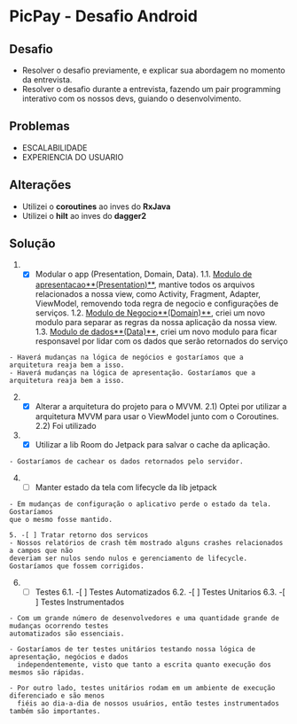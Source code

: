 # PicPay - Desafio Android

## Desafio

- Resolver o desafio previamente, e explicar sua abordagem no momento da entrevista.
- Resolver o desafio durante a entrevista, fazendo um pair programming interativo com os nossos 
devs, guiando o desenvolvimento.

## Problemas

- ESCALABILIDADE
- EXPERIENCIA DO USUARIO

## Alterações

- Utilizei o **coroutines** ao inves do **RxJava**
- Utilizei o **hilt** ao inves do **dagger2**

## Solução

1. -[x] Modular o app (Presentation, Domain, Data).
1.1. [Modulo de apresentacao**(Presentation)**](https://github.com/bruunoh/desafio-android/tree/dev/app), mantive todos os arquivos relacionados a nossa 
    view, como Activity, Fragment, Adapter, ViewModel, removendo toda regra de negocio 
    e configurações de serviços.
1.2. [Modulo de Negocio**(Domain)**](https://github.com/bruunoh/desafio-android/tree/dev/domain), criei um novo modulo para separar as regras da nossa aplicação da nossa view.
1.3. [Modulo de dados**(Data)**](https://github.com/bruunoh/desafio-android/tree/dev/data), criei um novo modulo para ficar responsavel por lidar com os dados que serão
    retornados do serviço
    
```
- Haverá mudanças na lógica de negócios e gostaríamos que a arquitetura reaja bem a isso.
- Haverá mudanças na lógica de apresentação. Gostaríamos que a arquitetura reaja bem a isso.
```
2. -[x] Alterar a arquitetura do projeto para o MVVM.
2.1) Optei por utilizar a arquitetura MVVM para usar o ViewModel junto com o Coroutines.
2.2) Foi utilizado
     
3. -[x] Utilizar a lib Room do Jetpack para salvar o cache da aplicação.
```
- Gostaríamos de cachear os dados retornados pelo servidor.
```

4. -[ ] Manter estado da tela com lifecycle da lib jetpack
```
- Em mudanças de configuração o aplicativo perde o estado da tela. Gostaríamos 
que o mesmo fosse mantido.

5. -[ ] Tratar retorno dos servicos
- Nossos relatórios de crash têm mostrado alguns crashes relacionados a campos que não 
deveriam ser nulos sendo nulos e gerenciamento de lifecycle. Gostaríamos que fossem corrigidos.
```
    
6. -[ ] Testes
6.1. -[ ] Testes Automatizados
6.2. -[ ] Testes Unitarios
6.3. -[ ] Testes Instrumentados
```
- Com um grande número de desenvolvedores e uma quantidade grande de mudanças ocorrendo testes 
automatizados são essenciais.

- Gostaríamos de ter testes unitários testando nossa lógica de apresentação, negócios e dados 
  independentemente, visto que tanto a escrita quanto execução dos mesmos são rápidas.
  
- Por outro lado, testes unitários rodam em um ambiente de execução diferenciado e são menos 
  fiéis ao dia-a-dia de nossos usuários, então testes instrumentados também são importantes.
  ```